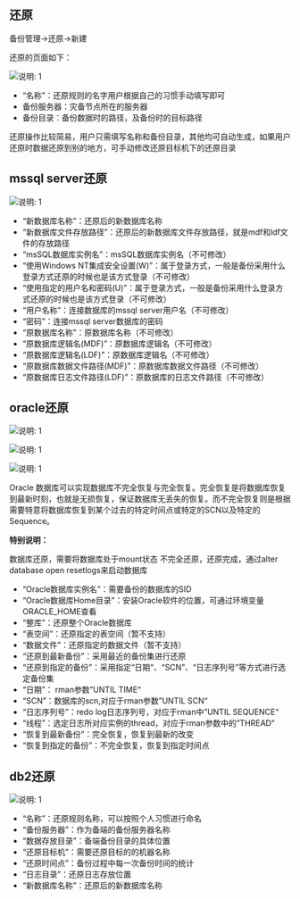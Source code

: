 ## 还原

备份管理-&gt;还原-&gt;新建

还原的页面如下：

![说明: 1](/assets/V7.038660.png)

*   “名称”：还原规则的名字用户根据自己的习惯手动填写即可
*   备份服务器：灾备节点所在的服务器
*   备份目录：备份数据时的路径，及备份时的目标路径

还原操作比较简易，用户只需填写名称和备份目录，其他均可自动生成，如果用户还原时数据还原到别的地方，可手动修改还原目标机下的还原目录

## mssql server还原

![说明: 1](/assets/20190505BK04.png)

*   “新数据库名称”：还原后的新数据库名称
*   “新数据库文件存放路径”：还原后的新数据库文件存放路径，就是mdf和ldf文件的存放路径
*   “msSQL数据库实例名”：msSQL数据库实例名（不可修改）
*   “使用Windows NT集成安全设置(W)”：属于登录方式，一般是备份采用什么登录方式还原的时候也是该方式登录（不可修改）
*   “使用指定的用户名和密码(U)”：属于登录方式，一般是备份采用什么登录方式还原的时候也是该方式登录（不可修改）
*   “用户名称”：连接数据库的mssql server用户名（不可修改）
*   “密码”：连接mssql server数据库的密码
*   “原数据库名称”：原数据库名称（不可修改）
*   “原数据库逻辑名(MDF)”：原数据库逻辑名（不可修改）
*   “原数据库逻辑名(LDF)”：原数据库逻辑名（不可修改）
*   “原数据库数据文件路径(MDF)”：原数据库数据文件路径（不可修改）
*   “原数据库日志文件路径(LDF)”：原数据库的日志文件路径（不可修改）

## oracle还原

![说明: 1](/assets/V7.000023.png)

![说明: 1](/assets/V7.000024.png)

![说明: 1](/assets/V7.1.2019032505.png)

Oracle 数据库可以实现数据库不完全恢复与完全恢复。完全恢复是将数据库恢复到最新时刻，也就是无损恢复，保证数据库无丢失的恢复。而不完全恢复则是根据需要特意将数据库恢复到某个过去的特定时间点或特定的SCN以及特定的Sequence。

**特别说明：**

数据库还原，需要将数据库处于mount状态
不完全还原，还原完成，通过alter database open resetlogs来启动数据库

*   “Oracle数据库实例名”：需要备份的数据库的SID
*   “Oracle数据库Home目录”：安装Oracle软件的位置，可通过环境变量ORACLE_HOME查看
*   “整库”：还原整个Oracle数据库
*   “表空间”：还原指定的表空间（暂不支持）
*   “数据文件”：还原指定的数据文件（暂不支持）
*   “还原到最新备份”：采用最近的备份集进行还原
*   “还原到指定的备份”：采用指定“日期“、“SCN”、“日志序列号”等方式进行选定备份集
*   “日期”： rman参数”UNTIL TIME“
*   “SCN”：数据库的scn,对应于rman参数”UNTIL SCN“
*   “日志序列号”：redo log日志序列号，对应于rman中”UNTIL SEQUENCE“
*   “线程”：选定日志所对应实例的thread，对应于rman参数中的”THREAD“
*   “恢复到最新备份”：完全恢复，恢复到最新的改变
*   “恢复到指定的备份”：不完全恢复，恢复到指定时间点

## db2还原

![说明: 1](/assets/backup06033.png)

*   “名称”：还原规则名称，可以按照个人习惯进行命名
*   “备份服务器”：作为备端的备份服务器名称
*   “数据存放目录”：备端备份目录的具体位置
*   “还原目标机”：需要还原目标的的机器名称
*   “还原时间点”：备份过程中每一次备份时间的统计
*   “日志目录”：还原日志存放位置
*   “新数据库名称”：还原后的新数据库名称




